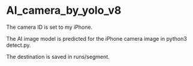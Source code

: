 # AI_camera_by_yolo_v8


The camera ID is set to my iPhone. 

The AI image model is predicted for the iPhone camera image in python3 detect.py.

The destination is saved in runs/segment.
